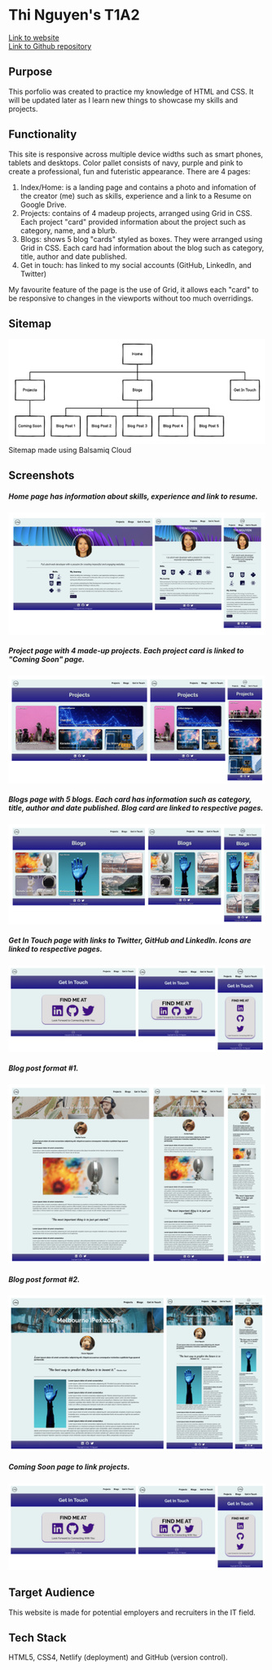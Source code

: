 # Thi Nguyen's T1A2

[Link to website](https://thi-nguyen-portfolio.netlify.app)  
[Link to Github repository](https://github.com/Thi-Tracey-Nguyen/T1A2)  

## Purpose
This porfolio was created to practice my knowledge of HTML and CSS. It will be updated later as I learn new things to showcase my skills and projects. 

## Functionality
This site is responsive across multiple device widths such as smart phones, tablets and desktops. Color pallet consists of navy, purple and pink to create a professional, fun and futeristic appearance. There are 4 pages:  
1. Index/Home: is a landing page and contains a photo and infomation of the creator (me) such as skills, experience and a link to a Resume on Google Drive.  
2. Projects: contains of 4 madeup projects, arranged using Grid in CSS. Each project "card" provided information about the project such as category, name, and a blurb.  
3. Blogs: shows 5 blog "cards" styled as boxes. They were arranged using Grid in CSS. Each card had information about the blog such as category, title, author and date published.
4. Get in touch: has linked to my social accounts (GitHub, LinkedIn, and Twitter)

My favourite feature of the page is the use of Grid, it allows each "card" to be responsive to changes in the viewports without too much overridings.

## Sitemap
![sitemap](images/screenshots/Screen%20Shot%202022-08-26%20at%201.07.08%20pm.png)
Sitemap made using Balsamiq Cloud

## Screenshots
##### Home page has information about skills, experience and link to resume.

![home/landing page/about me](images/screenshots/home.png)

##### Project page with 4 made-up projects. Each project card is linked to "Coming Soon" page.
![projects page](images/screenshots/projects.png)

##### Blogs page with 5 blogs. Each card has information such as category, title, author and date published. Blog card are linked to respective pages.
![blogs](images/screenshots/blogs.png)

##### Get In Touch page with links to Twitter, GitHub and LinkedIn. Icons are linked to respective pages.
![get in touch](images/screenshots/get-in-touch.png
)

##### Blog post format #1. 
![blog post 1](images/screenshots/blog-1.png)

##### Blog post format #2. 
![blog post 1](images/screenshots/blog-2.png)

##### Coming Soon page to link projects.
![coming soon](images/screenshots/get-in-touch.png)


## Target Audience
This website is made for potential employers and recruiters in the IT field.  

## Tech Stack
HTML5, CSS4, Netlify (deployment) and GitHub (version control).  

